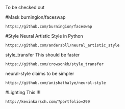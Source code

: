 To be checked out


#Mask
burningion/faceswap

    https://github.com/burningion/faceswap



#Style
Neural Artistic Style in Python

    https://github.com/andersbll/neural_artistic_style

style_transfer
    This should be faster

    https://github.com/crowsonkb/style_transfer

neural-style
    claims to be simpler 

    https://github.com/anishathalye/neural-style


#Lighting 
This !!!

    http://kevinkarsch.com/?portfolio=299
